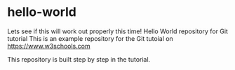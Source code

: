 # hello-world
Lets see if this will work out properly this time!
Hello World repository for Git tutorial
This is an example repository for the Git tutoial on https://www.w3schools.com

This repository is built step by step in the tutorial.
